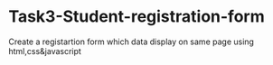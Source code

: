 # Task3-Student-registration-form
Create a registartion form which data display on same page using html,css&javascript
